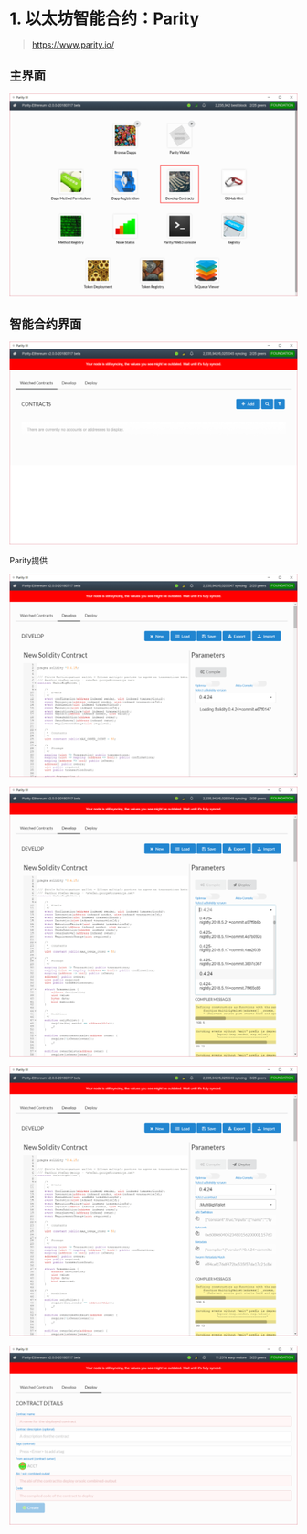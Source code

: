 # 1. 以太坊智能合约：Parity

> https://www.parity.io/

## 主界面

![Alt text](../../img/SmartContract/Parity/ParityUI_1.png)

## 智能合约界面

![Alt text](../../img/SmartContract/Parity/ParityUI_2.png)

Parity提供

![Alt text](../../img/SmartContract/Parity/ParityUI_3.png)

![Alt text](../../img/SmartContract/Parity/ParityUI_4.png)

![Alt text](../../img/SmartContract/Parity/ParityUI_5.png)

![Alt text](../../img/SmartContract/Parity/ParityUI_6.png)
